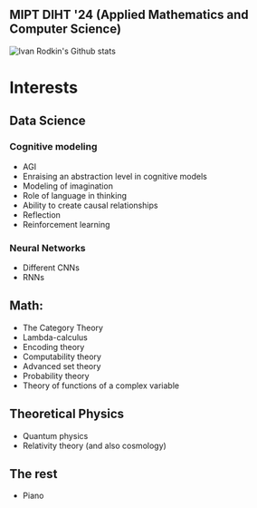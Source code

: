## MIPT DIHT '24 (Applied Mathematics and Computer Science)
![Ivan Rodkin's Github stats](https://github-readme-stats.vercel.app/api?username=RodkinIvan&count_private=true&show_icons=true&theme=midnight-purple)
# Interests
## Data Science
### Cognitive modeling
- AGI
- Enraising an abstraction level in cognitive models
- Modeling of imagination
- Role of language in thinking
- Ability to create causal relationships
- Reflection
- Reinforcement learning

### Neural Networks
- Different CNNs
- RNNs

## Math:
- The Category Theory
- Lambda-calculus
- Encoding theory
- Сomputability theory
- Advanced set theory 
- Probability theory
- Theory of functions of a complex variable

## Theoretical Physics
- Quantum physics
- Relativity theory (and also cosmology)

## The rest
- Piano
